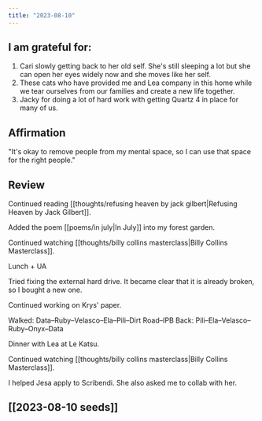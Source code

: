 ```yaml
---
title: "2023-08-10"
---
```

## I am grateful for:
1. Cari slowly getting back to her old self. She's still sleeping a lot but she can open her eyes widely now and she moves like her self.
2. These cats who have provided me and Lea company in this home while we tear ourselves from our families and create a new life together.
3. Jacky for doing a lot of hard work with getting Quartz 4 in place for many of us.

## Affirmation

"It's okay to remove people from my mental space, so I can use that space for the right people."

## Review

Continued reading [[thoughts/refusing heaven by jack gilbert|Refusing Heaven by Jack Gilbert]].

Added the poem [[poems/in july|In July]] into my forest garden.

Continued watching [[thoughts/billy collins masterclass|Billy Collins Masterclass]].

Lunch + UA

Tried fixing the external hard drive. It became clear that it is already broken, so I bought a new one.

Continued working on Krys' paper.

Walked: Data–Ruby–Velasco–Ela–Pili–Dirt Road–IPB
Back: Pili–Ela–Velasco–Ruby–Onyx–Data

Dinner with Lea at Le Katsu.

Continued watching [[thoughts/billy collins masterclass|Billy Collins Masterclass]].

I helped Jesa apply to Scribendi. She also asked me to collab with her.

## [[2023-08-10 seeds]]
